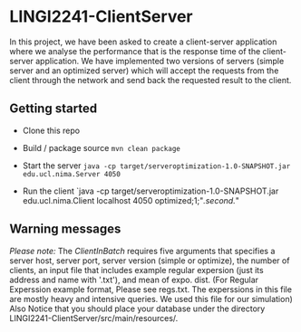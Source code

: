 # LINGI2241-ClientServer
In this project, we have been asked to create a client-server application where we analyse the
performance that is the response time of the client-server application. We have implemented two
versions of servers (simple server and an optimized server) which will accept the requests from the
client through the network and send back the requested result to the client.

## Getting started
- Clone this repo
- Build / package source
`mvn clean package`

- Start the server
`java -cp target/serveroptimization-1.0-SNAPSHOT.jar edu.ucl.nima.Server 4050`

- Run the client
`java -cp target/serveroptimization-1.0-SNAPSHOT.jar edu.ucl.nima.Client localhost 4050 optimized;1;"*.second.*"

## Warning messages
*Please note:*
The *ClientInBatch* requires five arguments that specifies a server host, server port, server version (simple or optimize), the number of clients, an input file that includes example regular expersion (just its address and name with '.txt'), and mean of expo. dist. (For Regular Experssion example format, Please see regs.txt. The experssions in this file are mostly heavy and intensive queries. We used this file for our simulation)
Also Notice that you should place your database under the directory LINGI2241-ClientServer/src/main/resources/. 

